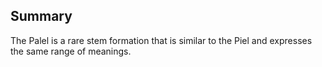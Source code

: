 ## Summary
The Palel is a rare stem formation that is similar to the Piel and expresses the same range of meanings. 